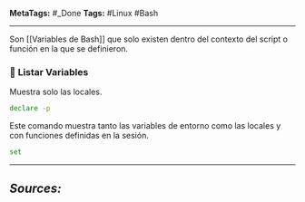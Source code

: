 **MetaTags:** #_Done 
**Tags:** #Linux #Bash 
- - -
Son [[Variables de Bash]] que solo existen dentro del contexto del script o función en la que se definieron.
### 📌 **Listar Variables**
Muestra solo las locales.
```bash
declare -p
```

Este comando muestra tanto las variables de entorno como las locales y con funciones definidas en la sesión.
``` bash
set
```
- - - 
## ***Sources:***